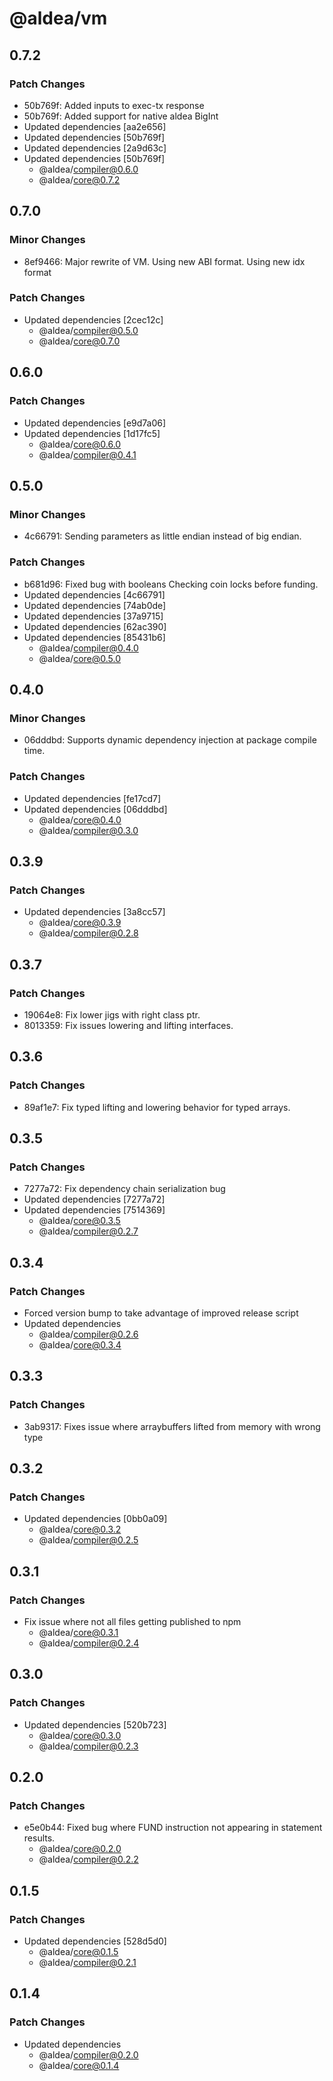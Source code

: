 # @aldea/vm

## 0.7.2

### Patch Changes

- 50b769f: Added inputs to exec-tx response
- 50b769f: Added support for native aldea BigInt
- Updated dependencies [aa2e656]
- Updated dependencies [50b769f]
- Updated dependencies [2a9d63c]
- Updated dependencies [50b769f]
  - @aldea/compiler@0.6.0
  - @aldea/core@0.7.2

## 0.7.0

### Minor Changes

- 8ef9466: Major rewrite of VM. Using new ABI format. Using new idx format

### Patch Changes

- Updated dependencies [2cec12c]
  - @aldea/compiler@0.5.0
  - @aldea/core@0.7.0

## 0.6.0

### Patch Changes

- Updated dependencies [e9d7a06]
- Updated dependencies [1d17fc5]
  - @aldea/core@0.6.0
  - @aldea/compiler@0.4.1

## 0.5.0

### Minor Changes

- 4c66791: Sending parameters as little endian instead of big endian.

### Patch Changes

- b681d96: Fixed bug with booleans
  Checking coin locks before funding.
- Updated dependencies [4c66791]
- Updated dependencies [74ab0de]
- Updated dependencies [37a9715]
- Updated dependencies [62ac390]
- Updated dependencies [85431b6]
  - @aldea/compiler@0.4.0
  - @aldea/core@0.5.0

## 0.4.0

### Minor Changes

- 06dddbd: Supports dynamic dependency injection at package compile time.

### Patch Changes

- Updated dependencies [fe17cd7]
- Updated dependencies [06dddbd]
  - @aldea/core@0.4.0
  - @aldea/compiler@0.3.0

## 0.3.9

### Patch Changes

- Updated dependencies [3a8cc57]
  - @aldea/core@0.3.9
  - @aldea/compiler@0.2.8

## 0.3.7

### Patch Changes

- 19064e8: Fix lower jigs with right class ptr.
- 8013359: Fix issues lowering and lifting interfaces.

## 0.3.6

### Patch Changes

- 89af1e7: Fix typed lifting and lowering behavior for typed arrays.

## 0.3.5

### Patch Changes

- 7277a72: Fix dependency chain serialization bug
- Updated dependencies [7277a72]
- Updated dependencies [7514369]
  - @aldea/core@0.3.5
  - @aldea/compiler@0.2.7

## 0.3.4

### Patch Changes

- Forced version bump to take advantage of improved release script
- Updated dependencies
  - @aldea/compiler@0.2.6
  - @aldea/core@0.3.4

## 0.3.3

### Patch Changes

- 3ab9317: Fixes issue where arraybuffers lifted from memory with wrong type

## 0.3.2

### Patch Changes

- Updated dependencies [0bb0a09]
  - @aldea/core@0.3.2
  - @aldea/compiler@0.2.5

## 0.3.1

### Patch Changes

- Fix issue where not all files getting published to npm
  - @aldea/core@0.3.1
  - @aldea/compiler@0.2.4

## 0.3.0

### Patch Changes

- Updated dependencies [520b723]
  - @aldea/core@0.3.0
  - @aldea/compiler@0.2.3

## 0.2.0

### Patch Changes

- e5e0b44: Fixed bug where FUND instruction not appearing in statement results.
  - @aldea/core@0.2.0
  - @aldea/compiler@0.2.2

## 0.1.5

### Patch Changes

- Updated dependencies [528d5d0]
  - @aldea/core@0.1.5
  - @aldea/compiler@0.2.1

## 0.1.4

### Patch Changes

- Updated dependencies
  - @aldea/compiler@0.2.0
  - @aldea/core@0.1.4
